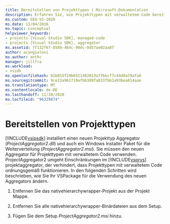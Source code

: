 ```yaml
---
title: Bereitstellen von Projekttypen | Microsoft-Dokumentation
description: Erfahren Sie, wie Projekttypen mit verwaltetem Code bereitgestellt werden, indem ein neuer Aggregator für den Projekttyp und Windows Installer Paket für die Weiterverteilung im Visual Studio SDK verwendet wird.
ms.custom: SEO-VS-2020
ms.date: 11/04/2016
ms.topic: conceptual
helpviewer_keywords:
- projects [Visual Studio SDK], managed-code
- projects [Visual Studio SDK], aggregator
ms.assetid: 7f132f67-8589-464c-90dc-0d57ae02aa8f
author: acangialosi
ms.author: anthc
manager: jillfra
ms.workload:
- vssdk
ms.openlocfilehash: b1b015f29b6521482013a77bbcf7c44d8a79afa6
ms.sourcegitcommit: 9ce13a961719afbb389fa033fbb1a93bea814aae
ms.translationtype: MT
ms.contentlocale: de-DE
ms.lasthandoff: 11/30/2020
ms.locfileid: "96329874"
---
```

# <a name="deploy-project-types"></a>Bereitstellen von Projekttypen
[!INCLUDE[vsipsdk](../../extensibility/includes/vsipsdk_md.md)] installiert einen neuen Projekttyp Aggregator (*ProjectAggregator2.dll*) und auch ein Windows Installer Paket für die Weiterverteilung (*ProjectAggregator2.msi*). Sie müssen den neuen Aggregator für Projekttypen mit verwaltetem Code verwenden. ProjectAggregator2 umgeht Einschränkungen im [!INCLUDE[vsprvs](../../code-quality/includes/vsprvs_md.md)] projektaggregator, der verhindert, dass Projekttypen mit verwaltetem Code ordnungsgemäß funktionieren. In den folgenden Schritten wird beschrieben, wie Sie Ihr VSPackage für die Verwendung des neuen Aggregators ändern.

1. Entfernen Sie das nativehierarchywrapper-Projekt aus der Projekt Mappe.

2. Entfernen Sie alle nativehierarchywrapper-Binärdateien aus dem Setup.

3. Fügen Sie dem Setup *ProjectAggregator2.msi* hinzu.

